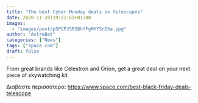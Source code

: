 ```yaml
---
title: "The best Cyber Monday deals on telescopes"
date: 2020-11-28T19:51:53+01:00
images:
  - "images/post/p5PCPJSRSBhfFgMYYSrD5a.jpg"
author: "AstroBot"
categories: ["News"]
tags: ["space.com"]
draft: false
---
```


From great brands like Celestron and Orion, get a great deal on your next piece of skywatching kit 

Διαβάστε περισσότερα: https://www.space.com/best-black-friday-deals-telescope
